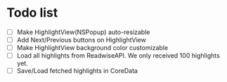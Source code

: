 # Todo list

- [ ] Make HighlightView(NSPopup) auto-resizable
- [ ] Add Next/Previous buttons on HighlightView
- [ ] Make HighlightView background color customizable
- [ ] Load all highlights from ReadwiseAPI. We only received 100 highlights yet.
- [ ] Save/Load fetched highlights in CoreData